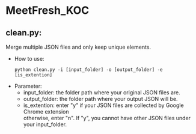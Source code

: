 # MeetFresh_KOC
## clean.py: 
Merge multiple JSON files and only keep unique elements.
- How to use:
    ```shell
    python clean.py -i [input_folder] -o [output_folder] -e [is_extention]
    ```
- Parameter:
    - input_folder: the folder path where your original JSON files are.
    - output_folder: the folder path where your output JSON will be.
    - is_extention: enter "y" if your JSON files are collected by Google Chrome extension\
    otherwise, enter "n". If "y", you cannot have other JSON files under your input_folder.
